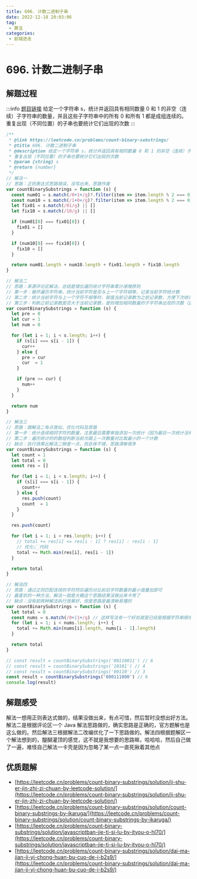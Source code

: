 ```yaml
---
title: 696. 计数二进制子串
date: 2022-12-18 20:03:06
tag:
 - 算法
categories:
 - 前端进击
---
```

# 696. 计数二进制子串
## 解题过程
:::info
[题目链接](https://leetcode.cn/problems/count-binary-substrings/)
给定一个字符串 s，统计并返回具有相同数量 0 和 1 的非空（连续）子字符串的数量，并且这些子字符串中的所有 0 和所有 1 都是成组连续的。
重复出现（不同位置）的子串也要统计它们出现的次数
:::
```javascript
/**
 * @link https://leetcode.cn/problems/count-binary-substrings/
 * @title 696. 计数二进制子串
 * @description 给定一个字符串 s，统计并返回具有相同数量 0 和 1 的非空（连续）子字符串的数量，并且这些子字符串中的所有 0 和所有 1 都是成组连续的。
 * 重复出现（不同位置）的子串也要统计它们出现的次数
 * @param {string} s
 * @return {number}
 */
// 解法一
// 思路：正则表达式思路错误，没写出来，思路作废
var countBinarySubstrings = function (s) {
  const num01 = s.match(/0+1+/g)?.filter(item => item.length % 2 === 0) || []
  const num10 = s.match(/1+0+/g)?.filter(item => item.length % 2 === 0) || []
  let fix01 = s.match(/01/g) || []
  let fix10 = s.match(/10/g) || []

  if (num01[0] === fix01[0]) {
    fix01 = []
  }

  if (num10[0] === fix10[0]) {
    fix10 = []
  }

  return num01.length + num10.length + fix01.length + fix10.length
}

// 解法二
// 思路：来源评论区解法，总结是错位遍历统计字符串累计递增原则
// 第一步：循环遍历字符串，统计当前字符是否与上一个字符相等，记录当前字符统计数
// 第二步：统计当前字符与上一个字符不相等时，赋值当前记录数为之前记录数，方便下次统计字符数直到出现不一样字符为止重新赋值
// 第三步：判断之前记录数是否大于当前记录数，是则增加相同数量的子字符串出现的次数（这个需要有点抽象思维才好理解）
var countBinarySubstrings = function (s) {
  let pre = 0
  let cur = 1
  let num = 0

  for (let i = 1; i < s.length; i++) {
    if (s[i] === s[i - 1]) {
      cur++
    } else {
      pre = cur
      cur  = 1
    }

    if (pre >= cur) {
      num++
    }
  }

  return num
}

// 解法三
// 思路：跟解法二有点类似，优化代码及思路
// 第一步：统计连续相同字符的数量，注意最后需要单独添加一次统计（因为最后一次统计没有记录到）
// 第二步：遍历统计的的数组判断当前次跟上一次数量对比取最小的一个计数
// 缺点：执行效果比解法二稍差一点，但总体不错，思路清晰很多
var countBinarySubstrings = function (s) {
  let count = 1
  let total = 0
  const res = []

  for (let i = 1; i < s.length; i++) {
    if (s[i] === s[i - 1]) {
      count++
    } else {
      res.push(count)
      count  = 1
    }
  }

  res.push(count)

  for (let i = 1; i < res.length; i++) {
    // total += res[i] <= res[i - 1] ? res[i] : res[i - 1]
    // 优化👆🏻代码
    total += Math.min(res[i], res[i - 1])
  }

  return total
}

// 解法四
// 思路：通过正则匹配连续的字符然后遍历对比前后字符数量的最小值叠加即可
// 最喜欢的一种方法，解法一就是大概这个思路结果没做出来卡壳了
// 缺点：没有前两种解法执行效果好，但是思路是最清晰易懂的
var countBinarySubstrings = function (s) {
  let total = 0
  const nums = s.match(/0+|1+/g) // 这样写法有一个好处就是已经是根据字符串顺序匹配连续相同的字符数组了
  for (let i = 1; i < nums.length; i++) {
    total += Math.min(nums[i].length, nums[i - 1].length)
  }

  return total
}

// const result = countBinarySubstrings('00110011') // 6
// const result = countBinarySubstrings('10101') // 4
// const result = countBinarySubstrings('00110') // 3
const result = countBinarySubstrings('000111000') // 6
console.log(result)
```
## 解题感受
解法一想用正则表达式做的，结果没做出来，有点可惜，然后暂时没想出好方法。解法二是根据评论区一个 Java 解法思路做的，确实思路是正确的，官方题解也是这么做的。然后解法三根据解法二改编优化了一下思路做的。解法四根据题解区一个解法想到的，醍醐灌顶的感觉，这不就是我想要的思路嘛，哈哈哈，然后自己做了一遍，难怪自己解法一卡壳是因为忽略了某一点一直死揪着其他点
## 优质题解

- [https://leetcode.cn/problems/count-binary-substrings/solution/ji-shu-er-jin-zhi-zi-chuan-by-leetcode-solution/](https://leetcode.cn/problems/count-binary-substrings/solution/ji-shu-er-jin-zhi-zi-chuan-by-leetcode-solution/)
- [https://leetcode.cn/problems/count-binary-substrings/solution/count-binary-substrings-by-ikaruga/](https://leetcode.cn/problems/count-binary-substrings/solution/count-binary-substrings-by-ikaruga/)
- [https://leetcode.cn/problems/count-binary-substrings/solution/javascriptban-jie-ti-si-lu-by-ityou-o-hl70/](https://leetcode.cn/problems/count-binary-substrings/solution/javascriptban-jie-ti-si-lu-by-ityou-o-hl70/)
- [https://leetcode.cn/problems/count-binary-substrings/solution/dai-ma-jian-ji-yi-chong-huan-bu-cuo-de-j-b2s9/](https://leetcode.cn/problems/count-binary-substrings/solution/dai-ma-jian-ji-yi-chong-huan-bu-cuo-de-j-b2s9/)
